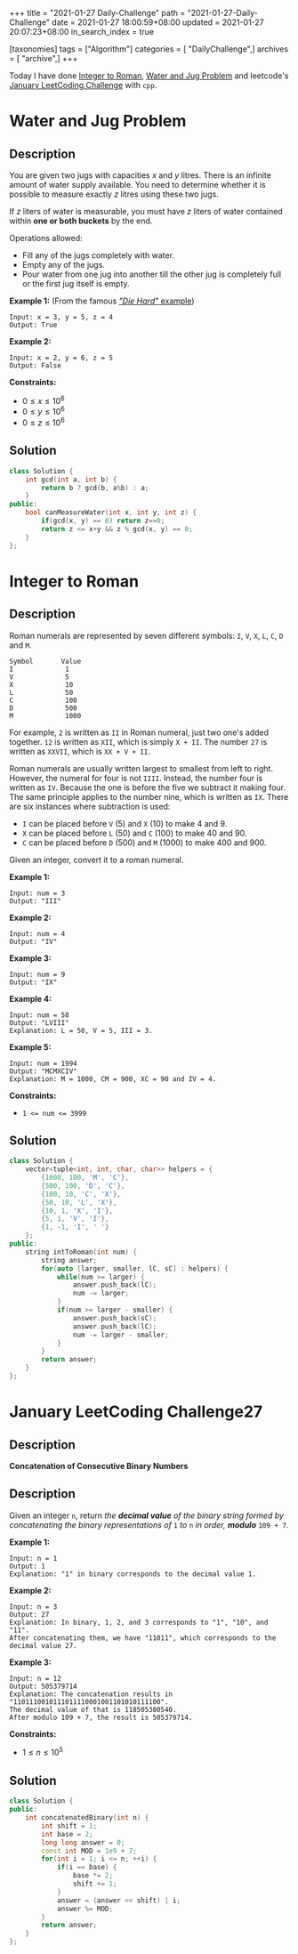 +++
title = "2021-01-27 Daily-Challenge"
path = "2021-01-27-Daily-Challenge"
date = 2021-01-27 18:00:59+08:00
updated = 2021-01-27 20:07:23+08:00
in_search_index = true

[taxonomies]
tags = ["Algorithm"]
categories = [ "DailyChallenge",]
archives = [ "archive",]
+++

Today I have done [Integer to Roman](https://leetcode.com/problems/integer-to-roman/), [Water and Jug Problem](https://leetcode.com/problems/water-and-jug-problem/) and leetcode's [January LeetCoding Challenge](https://leetcode.com/explore/challenge/card/january-leetcoding-challenge-2021/582/week-4-january-22nd-january-28th/3618/) with `cpp`.

<!-- more -->

# Water and Jug Problem

## Description

You are given two jugs with capacities *x* and *y* litres. There is an infinite amount of water supply available. You need to determine whether it is possible to measure exactly *z* litres using these two jugs.

If *z* liters of water is measurable, you must have *z* liters of water contained within **one or both buckets** by the end.

Operations allowed:

- Fill any of the jugs completely with water.
- Empty any of the jugs.
- Pour water from one jug into another till the other jug is completely full or the first jug itself is empty.

**Example 1:** (From the famous [*"Die Hard"* example](https://www.youtube.com/watch?v=BVtQNK_ZUJg))

```
Input: x = 3, y = 5, z = 4
Output: True
```

**Example 2:**

```
Input: x = 2, y = 6, z = 5
Output: False
```

 

**Constraints:**

- $0 \le x \le 10^6$
- $0 \le y \le 10^6$
- $0 \le z \le 10^6$

## Solution

``` cpp
class Solution {
    int gcd(int a, int b) {
        return b ? gcd(b, a%b) : a;
    }
public:
    bool canMeasureWater(int x, int y, int z) {
        if(gcd(x, y) == 0) return z==0;
        return z <= x+y && z % gcd(x, y) == 0;
    }
};
```

# Integer to Roman

## Description

Roman numerals are represented by seven different symbols: `I`, `V`, `X`, `L`, `C`, `D` and `M`.

```
Symbol       Value
I             1
V             5
X             10
L             50
C             100
D             500
M             1000
```

For example, `2` is written as `II` in Roman numeral, just two one's added together. `12` is written as `XII`, which is simply `X + II`. The number `27` is written as `XXVII`, which is `XX + V + II`.

Roman numerals are usually written largest to smallest from left to right. However, the numeral for four is not `IIII`. Instead, the number four is written as `IV`. Because the one is before the five we subtract it making four. The same principle applies to the number nine, which is written as `IX`. There are six instances where subtraction is used:

- `I` can be placed before `V` (5) and `X` (10) to make 4 and 9. 
- `X` can be placed before `L` (50) and `C` (100) to make 40 and 90. 
- `C` can be placed before `D` (500) and `M` (1000) to make 400 and 900.

Given an integer, convert it to a roman numeral.

 

**Example 1:**

```
Input: num = 3
Output: "III"
```

**Example 2:**

```
Input: num = 4
Output: "IV"
```

**Example 3:**

```
Input: num = 9
Output: "IX"
```

**Example 4:**

```
Input: num = 58
Output: "LVIII"
Explanation: L = 50, V = 5, III = 3.
```

**Example 5:**

```
Input: num = 1994
Output: "MCMXCIV"
Explanation: M = 1000, CM = 900, XC = 90 and IV = 4.
```

 

**Constraints:**

- `1 <= num <= 3999`

## Solution

``` cpp
class Solution {
    vector<tuple<int, int, char, char>> helpers = {
        {1000, 100, 'M', 'C'},
        {500, 100, 'D', 'C'},
        {100, 10, 'C', 'X'},
        {50, 10, 'L', 'X'},
        {10, 1, 'X', 'I'},
        {5, 1, 'V', 'I'},
        {1, -1, 'I', ' '}
    };
public:
    string intToRoman(int num) {
        string answer;
        for(auto [larger, smaller, lC, sC] : helpers) {
            while(num >= larger) {
                answer.push_back(lC);
                num -= larger;
            }
            if(num >= larger - smaller) {
                answer.push_back(sC);
                answer.push_back(lC);
                num -= larger - smaller;
            }
        }
        return answer;
    }
};
```

# January LeetCoding Challenge27

## Description

**Concatenation of Consecutive Binary Numbers**

## Description

Given an integer `n`, return *the **decimal value** of the binary string formed by concatenating the binary representations of* `1` *to* `n` *in order, **modulo*** `109 + 7`.

 

**Example 1:**

```
Input: n = 1
Output: 1
Explanation: "1" in binary corresponds to the decimal value 1. 
```

**Example 2:**

```
Input: n = 3
Output: 27
Explanation: In binary, 1, 2, and 3 corresponds to "1", "10", and "11".
After concatenating them, we have "11011", which corresponds to the decimal value 27.
```

**Example 3:**

```
Input: n = 12
Output: 505379714
Explanation: The concatenation results in "1101110010111011110001001101010111100".
The decimal value of that is 118505380540.
After modulo 109 + 7, the result is 505379714.
```

 

**Constraints:**

- $1 \le n \le 10^5$

## Solution

``` cpp
class Solution {
public:
    int concatenatedBinary(int n) {
        int shift = 1;
        int base = 2;
        long long answer = 0;
        const int MOD = 1e9 + 7;
        for(int i = 1; i <= n; ++i) {
            if(i == base) {
                base *= 2;
                shift += 1;
            }
            answer = (answer << shift) | i;
            answer %= MOD;
        }
        return answer;
    }
};
```
